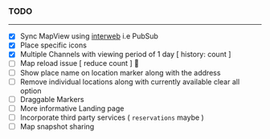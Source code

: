 ### TODO

---

- [x] Sync MapView using [interweb](https://www.pubnub.com/) i.e PubSub
- [x] Place specific icons
- [x] Multiple Channels with viewing period of 1 day [ history: count ]
- [ ] Map reload issue [ reduce count ] 🚩
- [ ] Show place name on location marker along with the address
- [ ] Remove individual locations along with currently available clear all option
- [ ] Draggable Markers
- [ ] More informative Landing page
- [ ] Incorporate third party services ( `reservations` maybe )
- [ ] Map snapshot sharing
